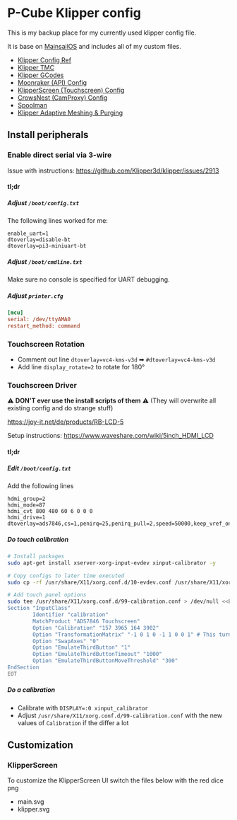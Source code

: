 # P-Cube Klipper config

This is my backup place for my currently used klipper config file.

It is base on [MainsailOS](https://docs-os.mainsail.xyz/) and includes all of my custom files.

* [Klipper Config Ref](https://www.klipper3d.org/Config_Reference.html)
* [Klipper TMC](https://www.klipper3d.org/TMC_Drivers.html)
* [Klipper GCodes](https://www.klipper3d.org/G-Codes.html)
* [Moonraker (API) Config](https://moonraker.readthedocs.io/en/latest/configuration/)
* [KlipperScreen (Touchscreen) Config](https://klipperscreen.readthedocs.io/en/latest/Configuration/)
* [CrowsNest (CamProxy) Config](https://crowsnest.mainsail.xyz/configuration/sample-config)
* [Spoolman](https://github.com/Donkie/Spoolman)
* [Klipper Adaptive Meshing & Purging](https://github.com/kyleisah/Klipper-Adaptive-Meshing-Purging)

## Install peripherals

### Enable direct serial via 3-wire

Issue with instructions: https://github.com/Klipper3d/klipper/issues/2913

#### tl;dr

##### Adjust `/boot/config.txt`

The following lines worked for me:

```text
enable_uart=1
dtoverlay=disable-bt
dtoverlay=pi3-miniuart-bt
```

##### Adjust `/boot/cmdline.txt`

Make sure no console is specified for UART debugging.

##### Adjust `printer.cfg`

```cfg
[mcu]
serial: /dev/ttyAMA0
restart_method: command
```

### Touchscreen Rotation

* Comment out line `dtoverlay=vc4-kms-v3d` ➡ `#dtoverlay=vc4-kms-v3d`
* Add line `display_rotate=2` to rotate for 180°

### Touchscreen Driver

⚠ __DON'T ever use the install scripts of them__ ⚠ (They will overwrite all existing config and do strange stuff)

https://joy-it.net/de/products/RB-LCD-5

Setup instructions: https://www.waveshare.com/wiki/5inch_HDMI_LCD

#### tl;dr

##### Edit `/boot/config.txt`

Add the following lines

```text
hdmi_group=2
hdmi_mode=87
hdmi_cvt 800 480 60 6 0 0 0
hdmi_drive=1
dtoverlay=ads7846,cs=1,penirq=25,penirq_pull=2,speed=50000,keep_vref_on=0,swapxy=0,pmax=255,xohms=150,xmin=200,xmax=3900,ymin=200,ymax=3900
```

##### Do touch calibration

```bash
# Install packages
sudo apt-get install xserver-xorg-input-evdev xinput-calibrator -y

# Copy configs to later time executed
sudo cp -rf /usr/share/X11/xorg.conf.d/10-evdev.conf /usr/share/X11/xorg.conf.d/45-evdev.conf          

# Add touch panel options
sudo tee /usr/share/X11/xorg.conf.d/99-calibration.conf > /dev/null <<EOT
Section "InputClass"
        Identifier "calibration"
        MatchProduct "ADS7846 Touchscreen"
        Option "Calibration" "157 3965 164 3902"
        Option "TransformationMatrix" "-1 0 1 0 -1 1 0 0 1" # This turns also the touch 180°
        Option "SwapAxes" "0"
        Option "EmulateThirdButton" "1"
        Option "EmulateThirdButtonTimeout" "1000"
        Option "EmulateThirdButtonMoveThreshold" "300"
EndSection
EOT
```

##### Do a calibration

* Calibrate with `DISPLAY=:0 xinput_calibrator`
* Adjust `/usr/share/X11/xorg.conf.d/99-calibration.conf` with the new values of `Calibration` if the differ a lot


## Customization

### KlipperScreen

To customize the KlipperScreen UI switch the files below with the red dice png

* main.svg
* klipper.svg
